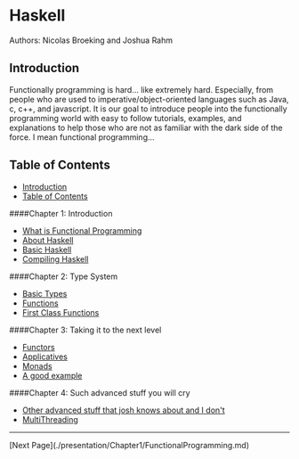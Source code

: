 Haskell
=======

Authors: Nicolas Broeking and Joshua Rahm


Introduction
------------

Functionally programming is hard... like extremely hard. Especially, from people who are used to imperative/object-oriented languages such as Java, c, c++, and javascript. It is our goal to introduce people into the functionally programming world with easy to follow tutorials, examples, and explanations to help those who are not as familiar with the dark side of the force. I mean functional programming… 

Table of Contents
-----------------

* [Introduction](./README.md#introduction)  
* [Table of Contents](./README.md#table-of-contents)  

####Chapter 1: Introduction
* [What is Functional Programming](./presentation/Chapter1/FunctionalProgramming.md)
* [About Haskell](./presentation/Chapter1/AboutHaskell.md)  
* [Basic Haskell](./presentation/Chapter1/BasicHaskell.md)  
* [Compiling Haskell](./presentation/Chapter1/CompilingHaskell.md)  
	
####Chapter 2: Type System
* [Basic Types](./presentation/BasicTypes.md)
* [Functions](./presentation/BasicTypes.md)
* [First Class Functions](./presentation/FirstClassFunctions.md)

####Chapter 3: Taking it to the next level
* [Functors](./presentation/Functors.md)
* [Applicatives](./presentation/Applicatives.md)
* [Monads](./presentation/Monands.md)
* [A good example](./presentation/whatever.md)  

####Chapter 4: Such advanced stuff you will cry
* [Other advanced stuff that josh knows about and I don't](./presentation/stuff)  
* [MultiThreading](./presentation/MultiThreading.md)  


<!---
At the bottom of every page we need a next and previous button 
-->

<hr>
[Next Page](./presentation/Chapter1/FunctionalProgramming.md)
